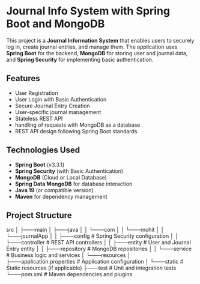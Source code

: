 # Journal Info System with Spring Boot and MongoDB

This project is a **Journal Information System** that enables users to securely log in, create journal entries, and manage them. The application uses **Spring Boot** for the backend, **MongoDB** for storing user and journal data, and **Spring Security** for implementing basic authentication.

## Features

- User Registration
- User Login with Basic Authentication
- Secure Journal Entry Creation
- User-specific journal management
- Stateless REST API
- handling of requests with MongoDB as a database
- REST API design following Spring Boot standards

## Technologies Used

- **Spring Boot** (v3.3.1)
- **Spring Security** (with Basic Authentication)
- **MongoDB** (Cloud or Local Database)
- **Spring Data MongoDB** for database interaction
- **Java 19** (or compatible version)
- **Maven** for dependency management

## Project Structure
src
│
├───main
│   ├───java
│   │   └───com
│   │       └───mohit
│   │           └───journalApp
│   │               ├───config        # Spring Security configuration
│   │               ├───controller    # REST API controllers
│   │               ├───entity       # User and Journal Entry entity
│   │               ├───repository    # MongoDB repositories
│   │               └───service       # Business logic and services
│   └───resources
│       ├───application.properties    # Application configuration
│       └───static                    # Static resources (if applicable)
├───test                              # Unit and integration tests
└───pom.xml                           # Maven dependencies and plugins

